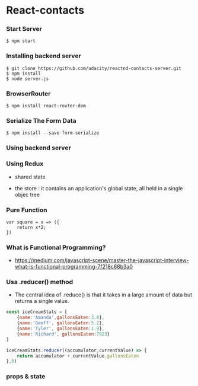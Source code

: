 # React-contacts

### Start Server
```
$ npm start
```

### Installing backend server
```
$ git clone https://github.com/udacity/reactnd-contacts-server.git
$ npm install
$ node server.js
```

### BrowserRouter
```
$ npm install react-router-dom
```

### Serialize The Form Data
```
$ npm install --save form-serialize
```

### Using backend server

### Using Redux
- shared state

- the store : it contains an application's global state, all held in a single objec tree

### Pure Function
```
var square = x => ({
    return x*2;
})
```

### What is Functional Programming?
- https://medium.com/javascript-scene/master-the-javascript-interview-what-is-functional-programming-7f218c68b3a0

### Usa .reducer() method
- The central idea of .reduce() is that it takes in a large amount of data but returns a single value.
``` javascript
const iceCreamStats = [
    {name:'Amanda',gallonsEaten:3.8},
    {name:'Geoff', gallonsEaten:5.2},
    {name:'Tyler', gallonsEaten:1.9},
    {name:'Richard', gallonsEaten:7923}
]

iceCreamStats.reducer((accumulator,currentValue) => {
    return accumulator + currentValue.gallonsEaten
},0)
```

### props & state
